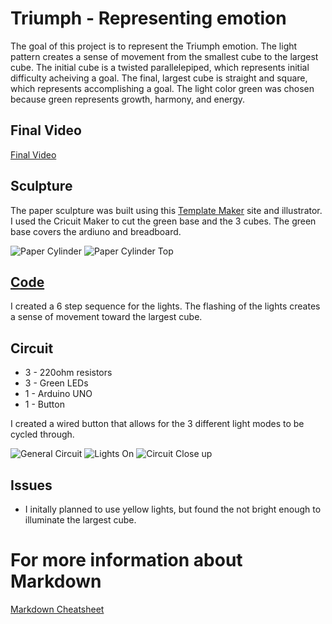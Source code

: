 # Triumph - Representing emotion

The goal of this project is to represent the Triumph emotion. The light pattern creates a sense of movement from the smallest cube to the largest cube. The initial cube is a twisted parallelepiped, which represents initial difficulty acheiving a goal. The final, largest cube is straight and square, which represents accomplishing a goal. The light color green was chosen because green represents growth, harmony, and energy. 

## Final Video

[Final Video](https://drive.google.com/file/d/1ebpIyWgywe3m9hdtDNlW5HCG2OAhXVl9/view?usp=sharing)

## Sculpture

The paper sculpture was built using this [Template Maker](https://www.templatemaker.nl/en/) site and illustrator. I used the Cricuit Maker to cut the green base and the 3 cubes. The green base covers the ardiuno and breadboard.

![Paper Cylinder](/images/papersolo.jpg)
![Paper Cylinder Top](/images/papertopsolo.jpg)

## [Code](/arduino/lightPattern/lightPattern.ino)

I created a 6 step sequence for the lights. The flashing of the lights creates a sense of movement toward the largest cube. 

## Circuit

* 3 - 220ohm resistors
* 3 - Green LEDs
* 1 - Arduino UNO
* 1 - Button

I created a wired button that allows for the 3 different light modes to be cycled through. 

![General Circuit](/images/generalcircuit.jpg)
![Lights On](/images/lightson.jpg)
![Circuit Close up](/images/circutcloseup.jpg)

## Issues
* I initally planned to use yellow lights, but found the not bright enough to illuminate the largest cube. 


# For more information about Markdown

[Markdown Cheatsheet](https://github.com/adam-p/markdown-here/wiki/Markdown-Cheatsheet)
